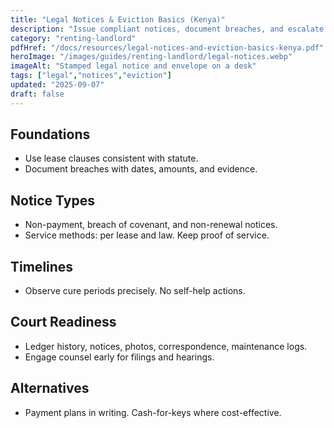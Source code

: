 ```yaml
---
title: "Legal Notices & Eviction Basics (Kenya)"
description: "Issue compliant notices, document breaches, and escalate with counsel when required."
category: "renting-landlord"
pdfHref: "/docs/resources/legal-notices-and-eviction-basics-kenya.pdf"
heroImage: "/images/guides/renting-landlord/legal-notices.webp"
imageAlt: "Stamped legal notice and envelope on a desk"
tags: ["legal","notices","eviction"]
updated: "2025-09-07"
draft: false
---
```


## Foundations
- Use lease clauses consistent with statute.
- Document breaches with dates, amounts, and evidence.

## Notice Types
- Non-payment, breach of covenant, and non-renewal notices.
- Service methods: per lease and law. Keep proof of service.

## Timelines
- Observe cure periods precisely. No self-help actions.

## Court Readiness
- Ledger history, notices, photos, correspondence, maintenance logs.
- Engage counsel early for filings and hearings.

## Alternatives
- Payment plans in writing. Cash-for-keys where cost-effective.
